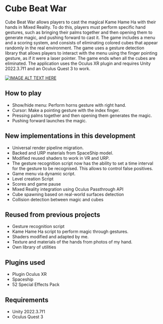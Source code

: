 # Cube Beat War

Cube Beat War allows players to cast the magical Kame Hame Ha with their hands in Mixed Reality. To do this, players must perform specific hand gestures, such as bringing their palms together and then opening them to generate magic, and pushing forward to cast it. The game includes a menu and a scoring system, and consists of eliminating colored cubes that appear randomly in the real environment. The game uses a gesture detection library that allows players to interact with the menu using the finger pointing gesture, as if it were a laser pointer. The game ends when all the cubes are eliminated. The application uses the Oculus XR plugin and requires Unity 2022.3.7f1 and an Oculus Quest 3 to work.

[![IMAGE ALT TEXT HERE](https://img.youtube.com/vi/mweYGYzR3dk/0.jpg)]([https://youtu.be/XJ0JKzzmJ5M](https://www.youtube.com/watch?v=mweYGYzR3dk))

## How to play

- Show/hide menu: Perform horns gesture with right hand.
- Cursor: Make a pointing gesture with the index finger.
- Pressing palms together and then opening them generates the magic.
- Pushing forward launches the magic.
  
## New implementations in this development

- Universal render pipeline migration.
- Backed and URP materials from SpaceShip model.
- Modified reused shaders to work in VR and URP.
- The gesture recognition script now has the ability to set a time interval for the gesture to be recognised. This allows to control false positives.
- Game menu via dynamic script.
- Level creation Script
- Scores and game pause
- Mixed Reality integration using Oculus Passthrough API
- Cube spawning based on real-world surfaces detection
- Collision detection between magic and cubes


## Reused from previous projects

- Gesture recognition script
- Kame Hame Ha script to perform magic through gestures.
- Shaders modified and adapted by me.
- Texture and materials of the hands from photos of my hand.
- Own library of utilities

## Plugins used

- Plugin Oculus XR
- Spaceship
- 52 Special Effects Pack

## Requirements

* Unity 2022.3.7f1
* Oculus Quest 3
